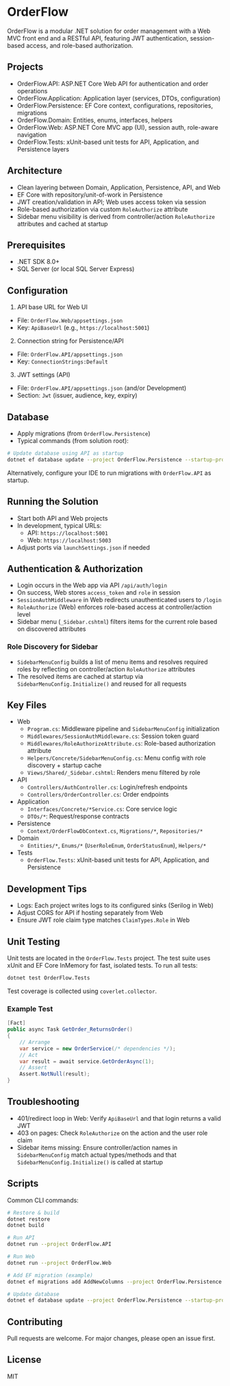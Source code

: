 # OrderFlow

OrderFlow is a modular .NET solution for order management with a Web MVC front end and a RESTful API, featuring JWT authentication, session-based access, and role-based authorization.

## Projects

- OrderFlow.API: ASP.NET Core Web API for authentication and order operations
- OrderFlow.Application: Application layer (services, DTOs, configuration)
- OrderFlow.Persistence: EF Core context, configurations, repositories, migrations
- OrderFlow.Domain: Entities, enums, interfaces, helpers
- OrderFlow.Web: ASP.NET Core MVC app (UI), session auth, role-aware navigation
- OrderFlow.Tests: xUnit-based unit tests for API, Application, and Persistence layers

## Architecture

- Clean layering between Domain, Application, Persistence, API, and Web
- EF Core with repository/unit-of-work in Persistence
- JWT creation/validation in API; Web uses access token via session
- Role-based authorization via custom `RoleAuthorize` attribute
- Sidebar menu visibility is derived from controller/action `RoleAuthorize` attributes and cached at startup

## Prerequisites

- .NET SDK 8.0+
- SQL Server (or local SQL Server Express)

## Configuration

1) API base URL for Web UI
- File: `OrderFlow.Web/appsettings.json`
- Key: `ApiBaseUrl` (e.g., `https://localhost:5001`)

2) Connection string for Persistence/API
- File: `OrderFlow.API/appsettings.json`
- Key: `ConnectionStrings:Default`

3) JWT settings (API)
- File: `OrderFlow.API/appsettings.json` (and/or Development)
- Section: `Jwt` (issuer, audience, key, expiry)

## Database

- Apply migrations (from `OrderFlow.Persistence`)
- Typical commands (from solution root):

```bash
# Update database using API as startup
dotnet ef database update --project OrderFlow.Persistence --startup-project OrderFlow.API
```

Alternatively, configure your IDE to run migrations with `OrderFlow.API` as startup.

## Running the Solution

- Start both API and Web projects
- In development, typical URLs:
  - API: `https://localhost:5001`
  - Web: `https://localhost:5003`
- Adjust ports via `launchSettings.json` if needed

## Authentication & Authorization

- Login occurs in the Web app via API `/api/auth/login`
- On success, Web stores `access_token` and `role` in session
- `SessionAuthMiddleware` in Web redirects unauthenticated users to `/login`
- `RoleAuthorize` (Web) enforces role-based access at controller/action level
- Sidebar menu (`_Sidebar.cshtml`) filters items for the current role based on discovered attributes

### Role Discovery for Sidebar

- `SidebarMenuConfig` builds a list of menu items and resolves required roles by reflecting on controller/action `RoleAuthorize` attributes
- The resolved items are cached at startup via `SidebarMenuConfig.Initialize()` and reused for all requests

## Key Files

- Web
  - `Program.cs`: Middleware pipeline and `SidebarMenuConfig` initialization
  - `Middlewares/SessionAuthMiddleware.cs`: Session token guard
  - `Middlewares/RoleAuthorizeAttribute.cs`: Role-based authorization attribute
  - `Helpers/Concrete/SidebarMenuConfig.cs`: Menu config with role discovery + startup cache
  - `Views/Shared/_Sidebar.cshtml`: Renders menu filtered by role
- API
  - `Controllers/AuthController.cs`: Login/refresh endpoints
  - `Controllers/OrderController.cs`: Order endpoints
- Application
  - `Interfaces/Concrete/*Service.cs`: Core service logic
  - `DTOs/*`: Request/response contracts
- Persistence
  - `Context/OrderFlowDbContext.cs`, `Migrations/*`, `Repositories/*`
- Domain
  - `Entities/*`, `Enums/*` (`UserRoleEnum`, `OrderStatusEnum`), `Helpers/*`
- Tests
  - `OrderFlow.Tests`: xUnit-based unit tests for API, Application, and Persistence

## Development Tips

- Logs: Each project writes logs to its configured sinks (Serilog in Web)
- Adjust CORS for API if hosting separately from Web
- Ensure JWT role claim type matches `ClaimTypes.Role` in Web

## Unit Testing

Unit tests are located in the `OrderFlow.Tests` project. The test suite uses xUnit and EF Core InMemory for fast, isolated tests. To run all tests:

```bash
dotnet test OrderFlow.Tests
```

Test coverage is collected using `coverlet.collector`.

### Example Test

```csharp
[Fact]
public async Task GetOrder_ReturnsOrder()
{
    // Arrange
    var service = new OrderService(/* dependencies */);
    // Act
    var result = await service.GetOrderAsync(1);
    // Assert
    Assert.NotNull(result);
}
```

## Troubleshooting

- 401/redirect loop in Web: Verify `ApiBaseUrl` and that login returns a valid JWT
- 403 on pages: Check `RoleAuthorize` on the action and the user role claim
- Sidebar items missing: Ensure controller/action names in `SidebarMenuConfig` match actual types/methods and that `SidebarMenuConfig.Initialize()` is called at startup

## Scripts

Common CLI commands:

```bash
# Restore & build
dotnet restore
dotnet build

# Run API
dotnet run --project OrderFlow.API

# Run Web
dotnet run --project OrderFlow.Web

# Add EF migration (example)
dotnet ef migrations add AddNewColumns --project OrderFlow.Persistence --startup-project OrderFlow.API

# Update database
dotnet ef database update --project OrderFlow.Persistence --startup-project OrderFlow.API
```

## Contributing

Pull requests are welcome. For major changes, please open an issue first.

## License

MIT


